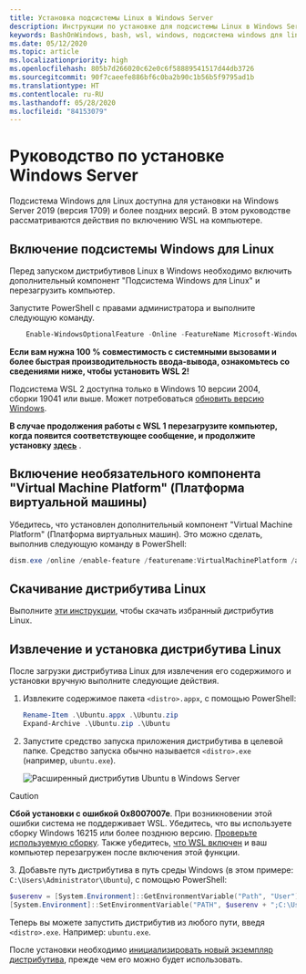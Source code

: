 ```yaml
---
title: Установка подсистемы Linux в Windows Server
description: Инструкции по установке для подсистемы Linux в Windows Server.
keywords: BashOnWindows, bash, wsl, windows, подсистема windows для linux, windowssubsystem, ubuntu, windows server
ms.date: 05/12/2020
ms.topic: article
ms.localizationpriority: high
ms.openlocfilehash: 805b7d266020c62e0c6f58889541517d44db3726
ms.sourcegitcommit: 90f7caeefe886bf6c0ba2b90c1b56b5f9795ad1b
ms.translationtype: HT
ms.contentlocale: ru-RU
ms.lasthandoff: 05/28/2020
ms.locfileid: "84153079"
---
```

# <a name="windows-server-installation-guide"></a>Руководство по установке Windows Server

Подсистема Windows для Linux доступна для установки на Windows Server 2019 (версия 1709) и более поздних версий. В этом руководстве рассматриваются действия по включению WSL на компьютере.

## <a name="enable-the-windows-subsystem-for-linux"></a>Включение подсистемы Windows для Linux

Перед запуском дистрибутивов Linux в Windows необходимо включить дополнительный компонент "Подсистема Windows для Linux" и перезагрузить компьютер.

Запустите PowerShell с правами администратора и выполните следующую команду.

```powershell
    Enable-WindowsOptionalFeature -Online -FeatureName Microsoft-Windows-Subsystem-Linux

```

**Если вам нужна 100 % совместимость с системными вызовами и более быстрая производительность ввода-вывода, ознакомьтесь со сведениями ниже, чтобы установить WSL 2!**

Подсистема WSL 2 доступна только в Windows 10 версии 2004, сборки 19041 или выше. Может потребоваться [обновить версию Windows](ms-settings:windowsupdate).

**В случае продолжения работы с WSL 1 перезагрузите компьютер, когда появится соответствующее сообщение, и продолжите установку [здесь](./install-on-server.md#download-a-linux-distribution)** .

## <a name="enable-the-virtual-machine-platform-optional-component"></a>Включение необязательного компонента "Virtual Machine Platform" (Платформа виртуальной машины)

Убедитесь, что установлен дополнительный компонент "Virtual Machine Platform" (Платформа виртуальных машин). Это можно сделать, выполнив следующую команду в PowerShell:

```powershell
dism.exe /online /enable-feature /featurename:VirtualMachinePlatform /all /norestart
```

## <a name="download-a-linux-distribution"></a>Скачивание дистрибутива Linux

Выполните [эти инструкции](install-manual.md), чтобы скачать избранный дистрибутив Linux.

## <a name="extract-and-install-a-linux-distribution"></a>Извлечение и установка дистрибутива Linux

После загрузки дистрибутива Linux для извлечения его содержимого и установки вручную выполните следующие действия.

1. Извлеките содержимое пакета `<distro>.appx`, с помощью PowerShell:

    ```powershell
    Rename-Item .\Ubuntu.appx .\Ubuntu.zip
    Expand-Archive .\Ubuntu.zip .\Ubuntu
    ```

2. Запустите средство запуска приложения дистрибутива в целевой папке. Средство запуска обычно называется `<distro>.exe` (например, `ubuntu.exe`).

    ![Расширенный дистрибутив Ubuntu в Windows Server](media/server-appx-expand.png)

> [!CAUTION]
> **Сбой установки с ошибкой 0x8007007e**. При возникновении этой ошибки система не поддерживает WSL. Убедитесь, что вы используете сборку Windows 16215 или более позднюю версию. [Проверьте используемую сборку](troubleshooting.md#check-your-build-number). Также убедитесь, [что WSL включен](troubleshooting.md#confirm-wsl-is-enabled) и ваш компьютер перезагружен после включения этой функции.  

3. Добавьте путь дистрибутива в путь среды Windows (в этом примере: `C:\Users\Administrator\Ubuntu`), с помощью PowerShell:

```powershell
$userenv = [System.Environment]::GetEnvironmentVariable("Path", "User")
[System.Environment]::SetEnvironmentVariable("PATH", $userenv + ";C:\Users\Administrator\Ubuntu", "User")
```

Теперь вы можете запустить дистрибутив из любого пути, введя `<distro>.exe`. Например: `ubuntu.exe`.

После установки необходимо [инициализировать новый экземпляр дистрибутива](initialize-distro.md), прежде чем его можно будет использовать.
